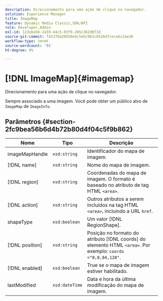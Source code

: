 ```yaml
---
description: Direcionamento para uma ação de clique no navegador.
solution: Experience Manager
title: ImageMap
feature: Dynamic Media Classic,SDK/API
role: Developer,Admin
exl-id: 123eba56-2a59-44c5-93f0-205c362d071d
source-git-commit: f42378a20b58e4c5ebc961c6526d7cecabc2ae38
workflow-type: tm+mt
source-wordcount: '91'
ht-degree: 0%

---
```


# [!DNL ImageMap]{#imagemap}

Direcionamento para uma ação de clique no navegador.

Sempre associado a uma imagem. Você pode obter um público alvo de `ImageMap` de `ImageInfo`.

## Parâmetros {#section-2fc9bea56b6d4b72b80d4f04c5f9b862}

| Nome | Tipo | Descrição |
|---|---|---|
| imageMapHandle | `xsd:string` | Identificador do mapa de imagem. |
| [!DNL name] | `xsd:string` | Nome do mapa de imagem. |
| [!DNL region] | `xsd:string` | Coordenadas do mapa de imagem. O formato é baseado no atributo de tag HTML `<area>`. |
| [!DNL action] | `xsd:string` | Outros atributos a serem incluídos na tag HTML `<area>`, incluindo a URL `href`. |
| shapeType | `xsd:boolean` | Um valor [!DNL RegionShape]. |
| [!DNL position] | `xsd:string` | Posição no formato do atributo [!DNL coords] do elemento HTML `<area>`. Por exemplo: `coords ="0,0,84,128"`. |
| [!DNL enabled] | `xsd:boolean` | True se o mapa de imagem estiver habilitado. |
| lastModified | `xsd:dateTime` | Data e hora da última modificação do mapa de imagem. |
